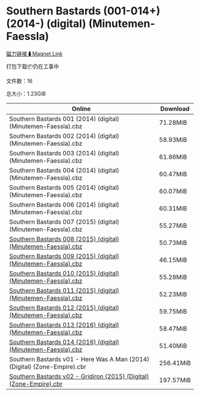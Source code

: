 # Southern Bastards (001-014+) (2014-) (digital) (Minutemen-Faessla)

[磁力链接⬇Magnet Link](magnet:?xt=urn:btih:cbc52ca1d242639dae5761a738f7edcc57d0623a&dn=Southern%20Bastards%20%28001-014%2B%29%20%282014-%29%20%28digital%29%20%28Minutemen-Faessla%29)

打包下载📦仍在工事中

文件数：16

总大小：1.23GiB

Online | Download
--- | ---
Southern Bastards 001 (2014) (digital) (Minutemen-Faessla).cbz | 71.28MiB
Southern Bastards 002 (2014) (digital) (Minutemen-Faessla).cbz | 58.93MiB
Southern Bastards 003 (2014) (digital) (Minutemen-Faessla).cbz | 61.86MiB
Southern Bastards 004 (2014) (digital) (Minutemen-Faessla).cbz | 60.47MiB
Southern Bastards 005 (2014) (digital) (Minutemen-Faessla).cbz | 60.07MiB
Southern Bastards 006 (2014) (digital) (Minutemen-Faessla).cbz | 60.31MiB
Southern Bastards 007 (2015) (digital) (Minutemen-Faessla).cbz | 55.27MiB
[Southern Bastards 008 (2015) (digital) (Minutemen-Faessla).cbz](https://github.com/alicewish/markdown/blob/master/comic/Southern-Bastards-008-2015-digital-Minutemen-Faessla-cbz.md) | 50.73MiB
[Southern Bastards 009 (2015) (digital) (Minutemen-Faessla).cbz](https://github.com/alicewish/markdown/blob/master/comic/Southern-Bastards-009-2015-digital-Minutemen-Faessla-cbz.md) | 46.15MiB
[Southern Bastards 010 (2015) (digital) (Minutemen-Faessla).cbz](https://github.com/alicewish/markdown/blob/master/comic/Southern-Bastards-010-2015-digital-Minutemen-Faessla-cbz.md) | 55.28MiB
[Southern Bastards 011 (2015) (digital) (Minutemen-Faessla).cbz](https://github.com/alicewish/markdown/blob/master/comic/Southern-Bastards-011-2015-digital-Minutemen-Faessla-cbz.md) | 52.23MiB
[Southern Bastards 012 (2015) (digital) (Minutemen-Faessla).cbz](https://github.com/alicewish/markdown/blob/master/comic/Southern-Bastards-012-2015-digital-Minutemen-Faessla-cbz.md) | 59.75MiB
[Southern Bastards 013 (2016) (digital) (Minutemen-Faessla).cbz](https://github.com/alicewish/markdown/blob/master/comic/Southern-Bastards-013-2016-digital-Minutemen-Faessla-cbz.md) | 58.47MiB
[Southern Bastards 014 (2016) (digital) (Minutemen-Faessla).cbz](https://github.com/alicewish/markdown/blob/master/comic/Southern-Bastards-014-2016-digital-Minutemen-Faessla-cbz.md) | 51.40MiB
Southern Bastards v01 - Here Was A Man (2014) (Digital) (Zone-Empire).cbr | 256.41MiB
[Southern Bastards v02 - Gridiron (2015) (Digital) (Zone-Empire).cbr](https://github.com/alicewish/markdown/blob/master/comic/Southern-Bastards-v02-Gridiron-2015-Digital-Zone-Empire-cbr.md) | 197.57MiB